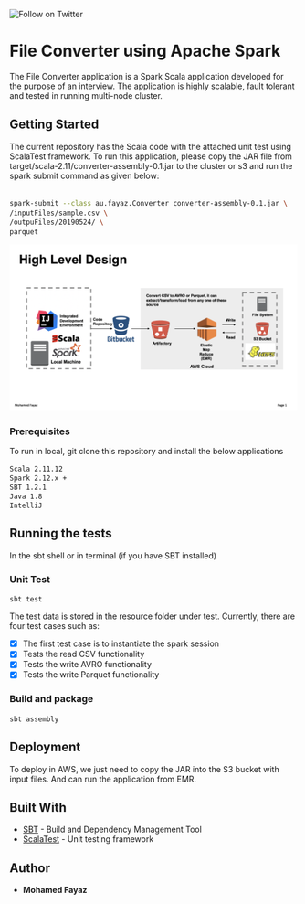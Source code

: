 <p>
  <a href="https://twitter.com/intent/follow?screen_name=FayazMohamedd"><img align="left" src="https://img.shields.io/twitter/follow/mfayazai.svg?style=social&label=Follow%20@mfayazai" alt="Follow on Twitter"></a>
<br />
</p>

# File Converter using Apache Spark

The File Converter application is a Spark Scala application developed for the purpose of an interview. The application is highly scalable, fault tolerant and tested in running multi-node cluster.

## Getting Started

The current repository has the Scala code with the attached unit test using ScalaTest framework. To run this application, please copy the JAR file from target/scala-2.11/converter-assembly-0.1.jar to the cluster or s3 and run the spark submit command as given below:

```sh

spark-submit --class au.fayaz.Converter converter-assembly-0.1.jar \
/inputFiles/sample.csv \
/outpuFiles/20190524/ \
parquet
```
<p align="center">
  <img src="design.png" title="Solution Design in AWS Cloud">
</p>

### Prerequisites

To run in local, git clone this repository and install the below applications

```
Scala 2.11.12
Spark 2.12.x +
SBT 1.2.1
Java 1.8
IntelliJ
```


## Running the tests

In the sbt shell or in terminal (if you have SBT installed)

### Unit Test 

```
sbt test
```

The test data is stored in the resource folder under test. Currently, there are four test cases such as: 

- [X] The first test case is to instantiate the spark session
- [X] Tests the read CSV functionality 
- [X] Tests the write AVRO functionality
- [X] Tests the write Parquet functionality  

### Build and package 

```
sbt assembly
```

## Deployment

To deploy in AWS, we just need to copy the JAR into the S3 bucket with input files. And can run the application from EMR. 


## Built With

* [SBT](https://www.scala-sbt.org/) - Build and Dependency Management Tool
* [ScalaTest](http://www.scalatest.org/) - Unit testing framework 

## Author

* **Mohamed Fayaz** 



